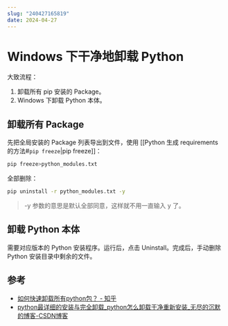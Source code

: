 ```yaml
---
slug: "240427165819"
date: 2024-04-27
---
```


# Windows 下干净地卸载 Python

大致流程：

1. 卸载所有 pip 安装的 Package。
2. Windows 下卸载 Python 本体。

## 卸载所有 Package

先把全局安装的 Package 列表导出到文件，使用 [[Python 生成 requirements 的方法#`pip freeze`|pip freeze]]：

``` bash
pip freeze>python_modules.txt
```

全部删除：

``` bash
pip uninstall -r python_modules.txt -y
```

> -y 参数的意思是默认全部同意，这样就不用一直输入 y 了。

## 卸载 Python 本体

需要对应版本的 Python 安装程序。运行后，点击 Uninstall。完成后，手动删除 Python 安装目录中剩余的文件。

## 参考

- [如何快速卸载所有python包？ - 知乎](https://zhuanlan.zhihu.com/p/162698236)
- [python最详细的安装与完全卸载_python怎么卸载干净重新安装_无尽的沉默的博客-CSDN博客](https://blog.csdn.net/hgnuxc_1993/article/details/114675594)


